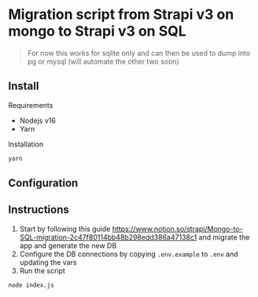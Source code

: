 # Migration script from Strapi v3 on mongo to Strapi v3 on SQL

> For now this works for sqlite only and can then be used to dump into pg or mysql (will automate the other two soon)

## Install

Requirements

- Nodejs v16
- Yarn


Installation

```sh
yarn
```

## Configuration
## Instructions

1. Start by following this guide https://www.notion.so/strapi/Mongo-to-SQL-migration-2c47f80114bb48b298edd386a47138c1 and migrate the app and generate the new DB
2. Configure the DB connections by copying `.env.example` to `.env` and updating the vars
2. Run the script

```sh
node index.js
```